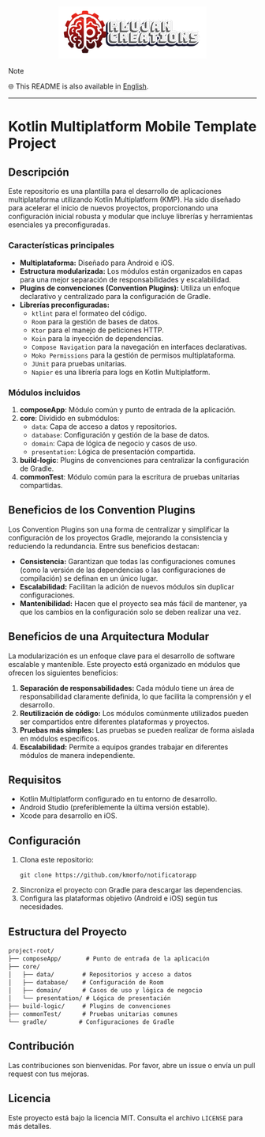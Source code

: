 <p align="center">
  <a href="https://rlujancreations.es/" target="blank"><img src="./githubimages/logo.png" width="300px" alt="RLujanCreations Logo" /></a>
</p>

> [!NOTE]
> 🌐 This README is also available in [English](README.en.md).

---

# Kotlin Multiplatform Mobile Template Project

## Descripción

Este repositorio es una plantilla para el desarrollo de aplicaciones multiplataforma utilizando
Kotlin Multiplatform (KMP). Ha sido diseñado para acelerar el inicio de nuevos proyectos,
proporcionando una configuración inicial robusta y modular que incluye librerías y herramientas
esenciales ya preconfiguradas.

### Características principales

- **Multiplataforma:** Diseñado para Android e iOS.
- **Estructura modularizada:** Los módulos están organizados en capas para una mejor separación de
  responsabilidades y escalabilidad.
- **Plugins de convenciones (Convention Plugins):** Utiliza un enfoque declarativo y centralizado
  para la configuración de Gradle.
- **Librerías preconfiguradas:**
    - `ktlint` para el formateo del código.
    - `Room` para la gestión de bases de datos.
    - `Ktor` para el manejo de peticiones HTTP.
    - `Koin` para la inyección de dependencias.
    - `Compose Navigation` para la navegación en interfaces declarativas.
    - `Moko Permissions` para la gestión de permisos multiplataforma.
    - `JUnit` para pruebas unitarias.
    - `Napier` es una librería para logs en Kotlin Multiplatform.

### Módulos incluidos

1. **composeApp**: Módulo común y punto de entrada de la aplicación.
2. **core**: Dividido en submódulos:
    - `data`: Capa de acceso a datos y repositorios.
    - `database`: Configuración y gestión de la base de datos.
    - `domain`: Capa de lógica de negocio y casos de uso.
    - `presentation`: Lógica de presentación compartida.
3. **build-logic**: Plugins de convenciones para centralizar la configuración de Gradle.
4. **commonTest**: Módulo común para la escritura de pruebas unitarias compartidas.

## Beneficios de los Convention Plugins

Los Convention Plugins son una forma de centralizar y simplificar la configuración de los proyectos
Gradle, mejorando la consistencia y reduciendo la redundancia. Entre sus beneficios destacan:

- **Consistencia:** Garantizan que todas las configuraciones comunes (como la versión de las
  dependencias o las configuraciones de compilación) se definan en un único lugar.
- **Escalabilidad:** Facilitan la adición de nuevos módulos sin duplicar configuraciones.
- **Mantenibilidad:** Hacen que el proyecto sea más fácil de mantener, ya que los cambios en la
  configuración solo se deben realizar una vez.

## Beneficios de una Arquitectura Modular

La modularización es un enfoque clave para el desarrollo de software escalable y mantenible. Este
proyecto está organizado en módulos que ofrecen los siguientes beneficios:

1. **Separación de responsabilidades:** Cada módulo tiene un área de responsabilidad claramente
   definida, lo que facilita la comprensión y el desarrollo.
2. **Reutilización de código:** Los módulos comúnmente utilizados pueden ser compartidos entre
   diferentes plataformas y proyectos.
3. **Pruebas más simples:** Las pruebas se pueden realizar de forma aislada en módulos específicos.
4. **Escalabilidad:** Permite a equipos grandes trabajar en diferentes módulos de manera
   independiente.

## Requisitos

- Kotlin Multiplatform configurado en tu entorno de desarrollo.
- Android Studio (preferiblemente la última versión estable).
- Xcode para desarrollo en iOS.

## Configuración

1. Clona este repositorio:
   ```
   git clone https://github.com/kmorfo/notificatorapp
   ```
2. Sincroniza el proyecto con Gradle para descargar las dependencias.
3. Configura las plataformas objetivo (Android e iOS) según tus necesidades.

## Estructura del Proyecto

```
project-root/
├── composeApp/       # Punto de entrada de la aplicación
├── core/
│   ├── data/        # Repositorios y acceso a datos
│   ├── database/    # Configuración de Room
│   ├── domain/      # Casos de uso y lógica de negocio
│   └── presentation/ # Lógica de presentación
├── build-logic/     # Plugins de convenciones
├── commonTest/      # Pruebas unitarias comunes
└── gradle/         # Configuraciones de Gradle
```

## Contribución

Las contribuciones son bienvenidas. Por favor, abre un issue o envía un pull request con tus
mejoras.

## Licencia

Este proyecto está bajo la licencia MIT. Consulta el archivo `LICENSE` para más detalles.
